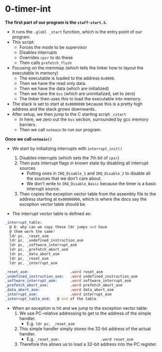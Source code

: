 # 0-timer-int
**The first part of our program is the `staff-start.S`.**
* It runs the `.globl _start` function, which is the entry point of our program.
* This script:
	* Forces the mode to be supervisor
	* Disables interrupts
	* Overrides `cpsr` to do these
	* Then calls `prefetch_flush`
* Focusing on the memmap (which tells the linker how to layout the executable in memory)
	* The executable is loaded to the address `0x8000`.
	* Then we have the read only data.
	* Then we have the data (which are initialized)
	* Then we have the `bss` (which are uninitialized, set to zero)
	* The linker then uses this to load the executable into memory.
* The stack is set to start at `0x8000000` because this is a pretty high address and the stack grows downwards.
* After setup, we then jump to the C starting script `_cstart`
	* In here, we zero out the `bss` section, surrounded by gcc memory barriers.
	* Then we call `notmain` to run our program.

**Once we call `notmain()`**
* We start by initializing interrupts with `interrupt_init()`
	1. Disables interrupts (which sets the 7th bit of `cpsr`)
	2. Then puts interrupt flags in known state by disabling all interrupt sources
		* Putting ones in `IRQ_Disable_1` and `IRQ_Disable_2` to disable all the sources that we don't care about.
		* We don't write to `IRQ_Disable_Basic` because the timer is a basic interrupt source.
	2. Then copies the exception vector table from the assembly file to the address starting at `0x00000000`, which is where the docs say the exception vector table should be.

* The interrupt vector table is defined as:
```asm
_interrupt_table:
  @ Q: why can we copy these ldr jumps and have
  @ them work the same?
  ldr pc, _reset_asm
  ldr pc, _undefined_instruction_asm
  ldr pc, _software_interrupt_asm
  ldr pc, _prefetch_abort_asm
  ldr pc, _data_abort_asm
  ldr pc, _reset_asm
  ldr pc, _interrupt_asm

_reset_asm:                   .word reset_asm
_undefined_instruction_asm:   .word undefined_instruction_asm
_software_interrupt_asm:      .word software_interrupt_asm
_prefetch_abort_asm:          .word prefetch_abort_asm
_data_abort_asm:              .word data_abort_asm
_interrupt_asm:               .word interrupt_asm
_interrupt_table_end:   @ end of the table.
```
* When an exception is hit and we jump to the exception vector table:
	1. We use PC-relative addressing to get to the address of the simple handler.
		* E.g. `ldr pc, _reset_asm`
	2. This simple handler simply stores the 32-bit address of the actual handler.
		* E.g. `_reset_asm:                   .word reset_asm`
	3. Therefore this allows us to load a 32-bit address into the PC register.

